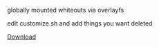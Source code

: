 globally mounted whiteouts via overlayfs

edit customize.sh and add things you want deleted

[Download](https://raw.githubusercontent.com/backslashxx/my_whiteouts/refs/heads/master/my_whiteouts.zip)
